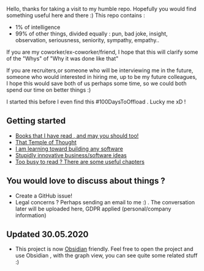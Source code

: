 Hello, thanks for taking a visit to my humble repo. Hopefully you would find something useful here and there :)
This repo contains :
- 1% of intelligence
- 99% of other things, divided equally : pun, bad joke, insight, observation, seriousness, seniority, sympathy, empathy..

If you are my coworker/ex-coworker/friend, I hope that this will clarify some of the "Whys" of "Why it was done like that" 

If you are recruiters,or someone who will be interviewing me in the future, someone who would interested in hiring me, up to be my future colleagues, I hope this would save both of us perhaps some time, so we could both spend our time on better things :)

I started this before I even find this #100DaysToOffload . Lucky me xD !


## Getting started
- [Books that I have read , and may you should too!](https://github.com/5c0r/live-then-learn/blob/master/BOOK.md)
- [That Temple of Thought](https://github.com/5c0r/live-then-learn/blob/master/Thoughts/)
- [I am learning toward building any software](https://github.com/5c0r/live-then-learn/blob/master/Moot/)
- [Stupidly innovative business/software ideas](https://github.com/5c0r/live-then-learn/blob/master/Bad_ideas/)
- [Too busy to read ? There are some useful chapters](https://github.com/5c0r/live-then-learn/blob/master/Book_skimmer/)


## You would love to discuss about things ?

- Create a GitHub issue!
- Legal concerns ? Perhaps sending an email to me :) . The conversation later will be uploaded here, GDPR applied (personal/company information)

## Updated 30.05.2020
- This project is now [Obsidian](https://obsidian.md/) friendly. Feel free to open the project and use Obsidian , with the graph view, you can see quite some related stuff :)